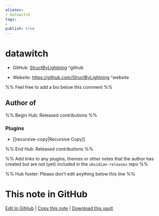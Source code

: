 ```yaml
---
aliases:
- datawitch
tags:
- 
publish: true
---
```


# datawitch

- GitHub: [StructByLightning](https://github.com/StructByLightning/) ^github
<!-- - Discord: `@` ^discord-->
- Website: <https://github.com/StructByLightning> ^website
<!-- - [[Publish sites|Publish site]]: <https://> ^publish-->

%% Feel free to add a bio below this comment %%


## Author of

%% Begin Hub: Released contributions %%
### Plugins
- [[recursive-copy|Recursive Copy]]

%% End Hub: Released contributions %%

%% Add links to any plugins, themes or other notes that the author has created but are not (yet) included in the `obsidian-releases` repo %%

<!--
### Unlisted plugins
-->

<!--
### Others
-->

<!--
## Sponsor this author
-->

<!-- - [[GitHub sponsors]]: [Sponsor @StructByLightning on GitHub Sponsors](https://github.com/sponsors/StructByLightning) ^github-sponsor-->
<!-- - [[Buy me a coffee]]: <https://> ^buy-me-a-coffee-->
<!-- - [[PayPal]]: <https://> ^paypal-->
<!-- - [[Patreon]]: <https://> ^patreon-->

<!--
## Follow this author
-->

<!-- - [[YouTube Channels|On YouTube]]: <https://> ^youtube-->
<!-- - Twitter: <https://> ^twitter-->
<!-- - ... -->

%% Hub footer: Please don't edit anything below this line %%

# This note in GitHub

<span class="git-footer">[Edit In GitHub](https://github.dev/obsidian-community/obsidian-hub/blob/main/01%20-%20Community/People/StructByLightning.md "git-hub-edit-note") | [Copy this note](https://raw.githubusercontent.com/obsidian-community/obsidian-hub/main/01%20-%20Community/People/StructByLightning.md "git-hub-copy-note") | [Download this vault](https://github.com/obsidian-community/obsidian-hub/archive/refs/heads/main.zip "git-hub-download-vault") </span>
